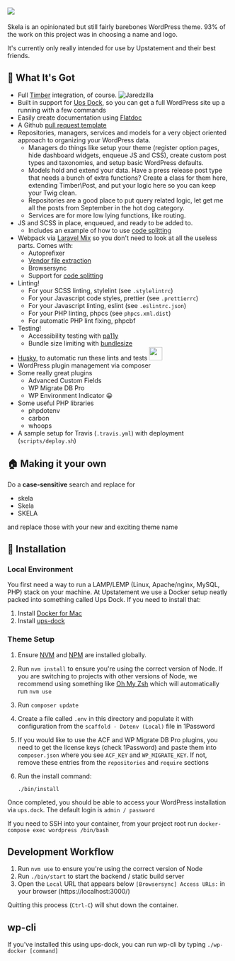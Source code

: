 <h1 align="center">
<img src="https://i.imgur.com/2GdqkHG.png" style="display: block; margin: 0 auto">
</h1>

Skela is an opinionated but still fairly barebones WordPress theme. 93% of the work on this project was in choosing a name and logo.

It's currently only really intended for use by Upstatement and their best friends.

## 🎁 What It's Got

- Full [Timber](https://www.upstatement.com/timber/) integration, of course. ![Jaredzilla](https://dujrsrsgsd3nh.cloudfront.net/img/emoticons/42425/jaredzilla-1369410877.gif)
- Built in support for [Ups Dock](https://github.com/Upstatement/ups-dock), so you can get a full WordPress site up a running with a few commands
- Easily create documentation using [Flatdoc](http://ricostacruz.com/flatdoc/)
- A Github [pull request template](https://github.com/Upstatement/skela-wp-theme/blob/master/.github/pull_request_template.md)
- Repositories, managers, services and models for a very object oriented approach to organizing your WordPress data.
  - Managers do things like setup your theme (register option pages, hide dashboard widgets, enqueue JS and CSS), create custom post types and taxonomies, and setup basic WordPress defaults.
  - Models hold and extend your data. Have a press release post type that needs a bunch of extra functions? Create a class for them here, extending Timber\Post, and put your logic here so you can keep your Twig clean.
  - Repositories are a good place to put query related logic, let get me all the posts from September in the hot dog category.
  - Services are for more low lying functions, like routing.
- JS and SCSS in place, enqueued, and ready to be added to.
  - Includes an example of how to use [code splitting](https://webpack.js.org/guides/code-splitting/)
- Webpack via [Laravel Mix](https://github.com/JeffreyWay/laravel-mix) so you don't need to look at all the useless parts. Comes with:
  - Autoprefixer
  - [Vendor file extraction](https://laravel-mix.com/docs/2.1/extract)
  - Browsersync
  - Support for [code splitting](https://webpack.js.org/guides/code-splitting/)
- Linting!
  - For your SCSS linting, stylelint (see `.stylelintrc`)
  - For your Javascript code styles, prettier (see `.prettierrc`)
  - For your Javascript linting, eslint (see `.eslintrc.json`)
  - For your PHP linting, phpcs (see `phpcs.xml.dist`)
  - For automatic PHP lint fixing, phpcbf
- Testing!
  - Accessibility testing with [pa11y](https://github.com/pa11y/pa11y)
  - Bundle size limiting with [bundlesize](https://github.com/siddharthkp/bundlesize)
- [Husky](https://github.com/typicode/husky), to automatic run these lints and tests <img src="https://i.imgur.com/n9pF1TA.jpg" width="30px">
- WordPress plugin management via composer
- Some really great plugins
  - Advanced Custom Fields
  - WP Migrate DB Pro
  - WP Environment Indicator 😀
- Some useful PHP libraries
  - phpdotenv
  - carbon
  - whoops
- A sample setup for Travis (`.travis.yml`) with deployment (`scripts/deploy.sh`)

## 🏠 Making it your own

Do a **case-sensitive** search and replace for

- skela
- Skela
- SKELA

and replace those with your new and exciting theme name

## 🔨 Installation

### Local Environment

You first need a way to run a LAMP/LEMP (Linux, Apache/nginx, MySQL, PHP) stack on your machine.
At Upstatement we use a Docker setup neatly packed into something called Ups Dock. If you need to install that:

1. Install [Docker for Mac](https://www.docker.com/docker-mac)
2. Install [ups-dock](https://github.com/upstatement/ups-dock)

### Theme Setup

1. Ensure [NVM](https://github.com/creationix/nvm) and [NPM](https://www.npmjs.com/) are installed globally.

2. Run `nvm install` to ensure you're using the correct version of Node. If you are switching to projects with other versions of Node, we recommend using something like [Oh My Zsh](https://github.com/robbyrussell/oh-my-zsh) which will automatically run `nvm use`

3. Run `composer update`

4. Create a file called `.env` in this directory and populate it with configuration from the `scaffold - Dotenv (Local)` file in 1Password

5. If you would like to use the ACF and WP Migrate DB Pro plugins, you need to get the license keys (check 1Password) and paste them into `composer.json` where you see `ACF_KEY` and `WP_MIGRATE_KEY`. If not, remove these entries from the `repositories` and `require` sections

6. Run the install command:

   ```
   ./bin/install
   ```

Once completed, you should be able to access your WordPress installation via `ups.dock`. The default login is `admin / password`

If you need to SSH into your container, from your project root run `docker-compose exec wordpress /bin/bash`

## Development Workflow

1. Run `nvm use` to ensure you're using the correct version of Node
2. Run `./bin/start` to start the backend / static build server
3. Open the `Local` URL that appears below `[Browsersync] Access URLs:` in your browser (https://localhost:3000/)

Quitting this process (`Ctrl-C`) will shut down the container.

## wp-cli

If you've installed this using ups-dock, you can run wp-cli by typing `./wp-docker [command]`
